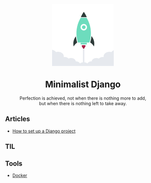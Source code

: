 
<div align="center">
  <img width="200" src="https://raw.githubusercontent.com/ViggieM/minimalistdjango/main/images/django-rocket.svg" alt="django rocket">
</div>

<h1 align="center">Minimalist Django</h1>

<p align="center">
Perfection is achieved, not when there is nothing more to add, <br> but when there is nothing left to take away.
</p>

## Articles

* [How to set up a Django project](pages/create-a-django-project.md)


## TIL



## Tools

* [Docker](pages/docker.md)
